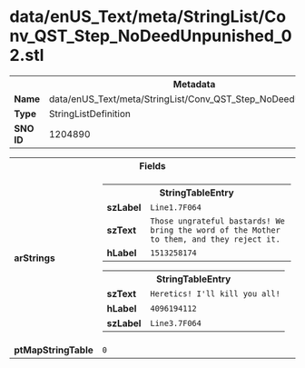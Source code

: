 <h1>data/enUS_Text/meta/StringList/Conv_QST_Step_NoDeedUnpunished_02.stl</h1><table><tr><th colspan="100%">Metadata</th></tr><tr><td><b>Name</b></td><td>data/enUS_Text/meta/StringList/Conv_QST_Step_NoDeedUnpunished_02.stl</td></tr><tr><td><b>Type</b></td><td>StringListDefinition</td></tr><tr><td><b>SNO ID</b></td><td>1204890</td></tr></table>

<table><tr><th colspan="100%">Fields</th></tr><tr><td><b>arStrings</b></td><td><table><tr><th colspan="100%">StringTableEntry</th></tr><tr><td><b>szLabel</b></td><td><code>Line1.7F064</code></td></tr><tr><td><b>szText</b></td><td><code>Those ungrateful bastards! We bring the word of the Mother to them, and they reject it.</code></td></tr><tr><td><b>hLabel</b></td><td><code>1513258174</code></td></tr></table>


<table><tr><th colspan="100%">StringTableEntry</th></tr><tr><td><b>szText</b></td><td><code>Heretics! I'll kill you all!</code></td></tr><tr><td><b>hLabel</b></td><td><code>4096194112</code></td></tr><tr><td><b>szLabel</b></td><td><code>Line3.7F064</code></td></tr></table>


</td></tr><tr><td><b>ptMapStringTable</b></td><td><code>0</code></td></tr></table>

